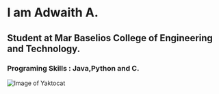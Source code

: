# I am Adwaith A.
## Student at Mar Baselios College of Engineering and Technology.
### Programing Skills : Java,Python and C.
![Image of Yaktocat](https://octodex.github.com/images/yaktocat.png)
